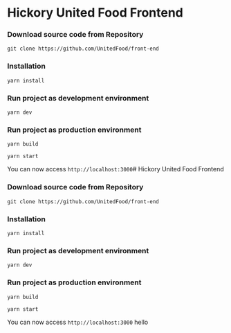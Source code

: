 # Hickory United Food Frontend

### Download source code from Repository
```
git clone https://github.com/UnitedFood/front-end
```

### Installation

```
yarn install
```

### Run project as development environment

```
yarn dev
```

### Run project as production environment
```
yarn build
```

```
yarn start
```

You can now access `http://localhost:3000`# Hickory United Food Frontend

### Download source code from Repository
```
git clone https://github.com/UnitedFood/front-end
```

### Installation

```
yarn install
```

### Run project as development environment

```
yarn dev
```

### Run project as production environment
```
yarn build
```

```
yarn start
```

You can now access `http://localhost:3000` hello
